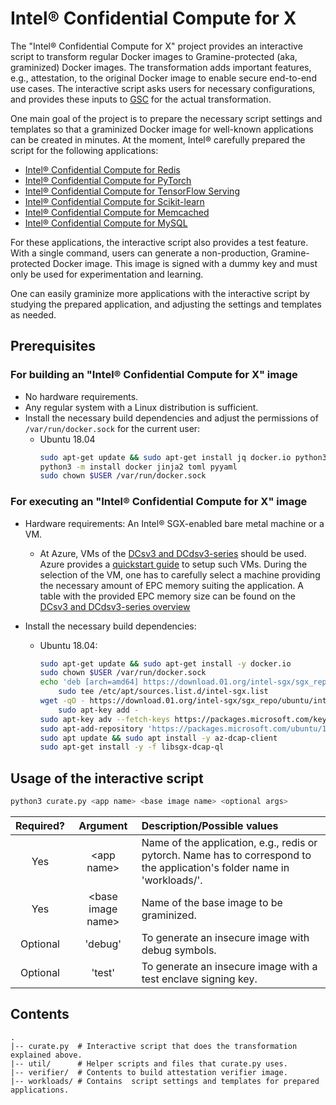 # Intel® Confidential Compute for X

The "Intel® Confidential Compute for X" project provides an interactive script to transform regular
Docker images to Gramine-protected (aka, graminized) Docker images.
The transformation adds important features, e.g., attestation, to the original Docker image to
enable secure end-to-end use cases.
The interactive script asks users for necessary configurations, and provides these inputs to
[GSC](https://github.com/gramineproject/gsc) for the actual transformation.

One main goal of the project is to prepare the necessary script settings and templates so that a
graminized Docker image for well-known applications can be created in minutes.
At the moment, Intel® carefully prepared the script for the following applications:
* [Intel® Confidential Compute for Redis](workloads/redis/)
* [Intel® Confidential Compute for PyTorch](workloads/pytorch/)
* [Intel® Confidential Compute for TensorFlow Serving](workloads/tensorflow-serving/)
* [Intel® Confidential Compute for Scikit-learn](workloads/sklearn/)
* [Intel® Confidential Compute for Memcached](workloads/memcached/)
* [Intel® Confidential Compute for MySQL](workloads/mysql/)

For these applications, the interactive script also provides a test feature.
With a single command, users can generate a non-production, Gramine-protected Docker image.
This image is signed with a dummy key and must only be used for experimentation and learning.

One can easily graminize more applications with the interactive script by studying the prepared
application, and adjusting the settings and templates as needed.


## Prerequisites

### For building an "Intel® Confidential Compute for X" image

- No hardware requirements.
- Any regular system with a Linux distribution is sufficient.
- Install the necessary build dependencies and adjust the permissions of `/var/run/docker.sock` for the current user:
   - Ubuntu 18.04
        ```sh
        sudo apt-get update && sudo apt-get install jq docker.io python3 python3-pip
        python3 -m install docker jinja2 toml pyyaml
        sudo chown $USER /var/run/docker.sock
        ```


### For executing an "Intel® Confidential Compute for X" image

- Hardware requirements: An Intel® SGX-enabled bare metal machine or a VM.
   - At Azure, VMs of the [DCsv3 and DCdsv3-series](https://learn.microsoft.com/en-us/azure/virtual-machines/dcv3-series) should be used.
   Azure provides a [quickstart guide](https://learn.microsoft.com/en-us/azure/confidential-computing/quick-create-portal)
   to setup such VMs.
   During the selection of the VM, one has to carefully select a machine providing the necessary
   amount of EPC memory suiting the application.
   A table with the provided EPC memory size can be found on the [DCsv3 and DCdsv3-series overview](https://learn.microsoft.com/en-us/azure/virtual-machines/dcv3-series)

- Install the necessary build dependencies:
    - Ubuntu 18.04:
        ```sh
        sudo apt-get update && sudo apt-get install -y docker.io
        sudo chown $USER /var/run/docker.sock
        echo 'deb [arch=amd64] https://download.01.org/intel-sgx/sgx_repo/ubuntu bionic main' |
            sudo tee /etc/apt/sources.list.d/intel-sgx.list
        wget -qO - https://download.01.org/intel-sgx/sgx_repo/ubuntu/intel-sgx-deb.key |
            sudo apt-key add -
        sudo apt-key adv --fetch-keys https://packages.microsoft.com/keys/microsoft.asc
        sudo apt-add-repository 'https://packages.microsoft.com/ubuntu/18.04/prod main'
        sudo apt update && sudo apt install -y az-dcap-client
        sudo apt-get install -y -f libsgx-dcap-ql
        ```


## Usage of the interactive script

```sh
python3 curate.py <app name> <base image name> <optional args>
```


| Required?| Argument | Description/Possible values |
| :----: | :----: | :--- |
| Yes | \<app name\> | Name of the application, e.g., redis or pytorch. Name has to correspond to the application's folder name in 'workloads/'. |
| Yes | \<base image name\> | Name of the base image to be graminized. |
| Optional | 'debug' | To generate an insecure image with debug symbols. |
| Optional | 'test'  | To generate an insecure image with a test enclave signing key. |


## Contents

    .
    |-- curate.py  # Interactive script that does the transformation explained above.
    |-- util/      # Helper scripts and files that curate.py uses.
    |-- verifier/  # Contents to build attestation verifier image.
    |-- workloads/ # Contains  script settings and templates for prepared applications.

